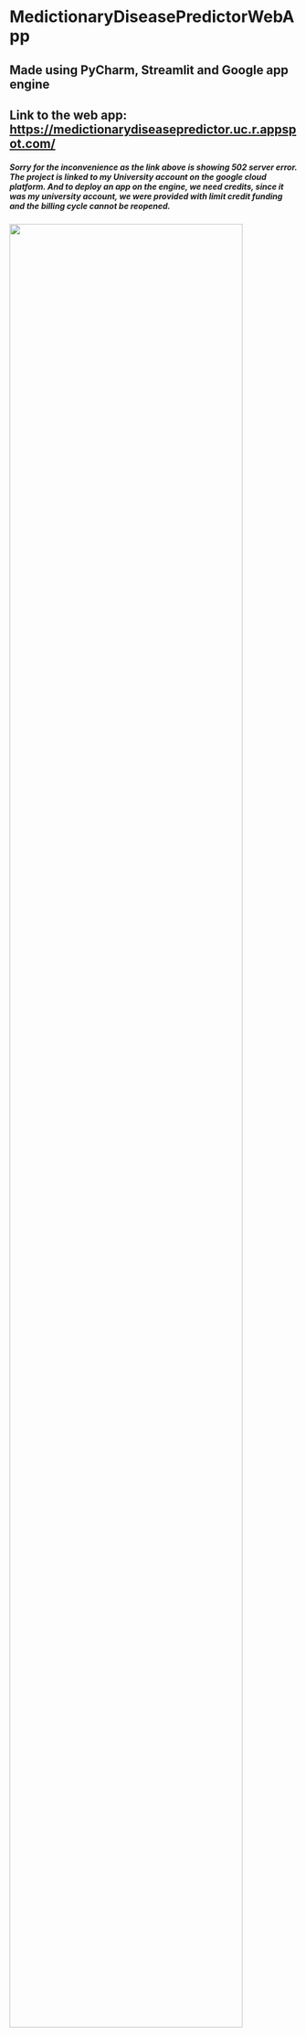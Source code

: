 # MedictionaryDiseasePredictorWebApp

## Made using PyCharm, Streamlit and Google app engine

## Link to the web app: https://medictionarydiseasepredictor.uc.r.appspot.com/


##### Sorry for the inconvenience as the link above is showing 502 server error. The project is linked to my University account on the google cloud platform. And to deploy an app on the engine, we need credits, since it was my university account, we were provided with limit credit funding and the billing cycle cannot be reopened.

<img src="https://user-images.githubusercontent.com/61807065/145687216-e7c7fb3c-5638-49f8-b3fd-fce30467f8eb.jpg" width="90%"></img> 

# NOTE: YOU CAN ACCESS MY PROJECT BY FORKING THE PROJECT FROM GITHUB, AND RUNNING THE WEBSITE USING ```streamlit run app.py```




